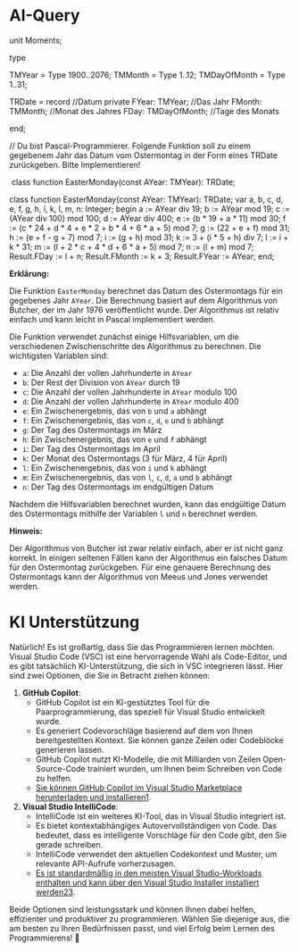 # AI-Query

unit Moments;

type

  TMYear = Type 1900..2076;
  TMMonth = Type 1..12;
  TMDayOfMonth = Type 1..31;

  TRDate = record //Datum
  private
    FYear: TMYear; //Das Jahr
    FMonth: TMMonth; //Monat des Jahres
    FDay: TMDayOfMonth;  //Tage des Monats

end;

// Du bist Pascal-Programmierer. Folgende Funktion soll zu einem gegebenem Jahr das Datum vom Ostermontag in der Form eines TRDate zurückgeben. Bitte Implementieren!

​    class function EasterMonday(const AYear: TMYear): TRDate;



class function EasterMonday(const AYear: TMYear): TRDate;
var
  a, b, c, d, e, f, g, h, i, k, l, m, n: Integer;
begin
  a := AYear div 19;
  b := AYear mod 19;
  c := (AYear div 100) mod 100;
  d := AYear div 400;
  e := (b * 19 + a * 11) mod 30;
  f := (c * 24 + d * 4 + e * 2 + b * 4 + 6 * a + 5) mod 7;
  g := (22 + e + f) mod 31;
  h := (e + f - g + 7) mod 7;
  i := (g + h) mod 31;
  k := 3 + (i * 5 + h) div 7;
  l := i + k * 31;
  m := (l + 2 * c + 4 * d + 6 * a + 5) mod 7;
  n := (l + m) mod 7;
  Result.FDay := l + n;
  Result.FMonth := k + 3;
  Result.FYear := AYear;
end;



**Erklärung:**

Die Funktion `EasterMonday` berechnet das Datum des Ostermontags für ein gegebenes Jahr `AYear`. Die Berechnung basiert auf dem Algorithmus von Butcher, der im Jahr 1976 veröffentlicht wurde. Der Algorithmus ist relativ einfach und kann leicht in Pascal implementiert werden.

Die Funktion verwendet zunächst einige Hilfsvariablen, um die verschiedenen Zwischenschritte des Algorithmus zu berechnen. Die wichtigsten Variablen sind:

- `a`: Die Anzahl der vollen Jahrhunderte in `AYear`
- `b`: Der Rest der Division von `AYear` durch 19
- `c`: Die Anzahl der vollen Jahrhunderte in `AYear` modulo 100
- `d`: Die Anzahl der vollen Jahrhunderte in `AYear` modulo 400
- `e`: Ein Zwischenergebnis, das von `b` und `a` abhängt
- `f`: Ein Zwischenergebnis, das von `c`, `d`, `e` und `b` abhängt
- `g`: Der Tag des Ostermontags im März
- `h`: Ein Zwischenergebnis, das von `e` und `f` abhängt
- `i`: Der Tag des Ostermontags im April
- `k`: Der Monat des Ostermontags (3 für März, 4 für April)
- `l`: Ein Zwischenergebnis, das von `i` und `k` abhängt
- `m`: Ein Zwischenergebnis, das von `l`, `c`, `d`, `a` und `b` abhängt
- `n`: Der Tag des Ostermontags im endgültigen Datum

Nachdem die Hilfsvariablen berechnet wurden, kann das endgültige Datum des Ostermontags mithilfe der Variablen `l` und `n` berechnet werden.

**Hinweis:**

Der Algorithmus von Butcher ist zwar relativ einfach, aber er ist nicht ganz korrekt. In einigen seltenen Fällen kann der Algorithmus ein falsches Datum für den Ostermontag zurückgeben. Für eine genauere Berechnung des Ostermontags kann der Algorithmus von Meeus und Jones verwendet werden.

# KI Unterstützung

Natürlich! Es ist großartig, dass Sie das Programmieren lernen möchten. Visual Studio Code (VSC) ist eine hervorragende Wahl als Code-Editor, und es gibt tatsächlich KI-Unterstützung, die sich in VSC integrieren lässt. Hier sind zwei Optionen, die Sie in Betracht ziehen können:

1. **GitHub Copilot**:
   - GitHub Copilot ist ein KI-gestütztes Tool für die Paarprogrammierung, das speziell für Visual Studio entwickelt wurde.
   - Es generiert Codevorschläge basierend auf dem von Ihnen bereitgestellten Kontext. Sie können ganze Zeilen oder Codeblöcke generieren lassen.
   - GitHub Copilot nutzt KI-Modelle, die mit Milliarden von Zeilen Open-Source-Code trainiert wurden, um Ihnen beim Schreiben von Code zu helfen.
   - [Sie können GitHub Copilot im Visual Studio Marketplace herunterladen und installieren](https://learn.microsoft.com/de-de/visualstudio/ide/ai-assisted-development-visual-studio?view=vs-2022)[1](https://learn.microsoft.com/de-de/visualstudio/ide/ai-assisted-development-visual-studio?view=vs-2022).
2. **Visual Studio IntelliCode**:
   - IntelliCode ist ein weiteres KI-Tool, das in Visual Studio integriert ist.
   - Es bietet kontextabhängiges Autovervollständigen von Code. Das bedeutet, dass es intelligente Vorschläge für den Code gibt, den Sie gerade schreiben.
   - IntelliCode verwendet den aktuellen Codekontext und Muster, um relevante API-Aufrufe vorherzusagen.
   - [Es ist standardmäßig in den meisten Visual Studio-Workloads enthalten und kann über den Visual Studio Installer installiert werden](https://learn.microsoft.com/de-de/visualstudio/ide/ai-assisted-development-visual-studio?view=vs-2022)[2](https://learn.microsoft.com/de-de/visualstudio/ide/intellicode-visual-studio?view=vs-2022)[3](https://visualstudio.microsoft.com/de/services/intellicode/).

Beide Optionen sind leistungsstark und können Ihnen dabei helfen, effizienter und produktiver zu programmieren. Wählen Sie diejenige aus, die am besten zu Ihren Bedürfnissen passt, und viel Erfolg beim Lernen des Programmierens! 🚀

 

​              